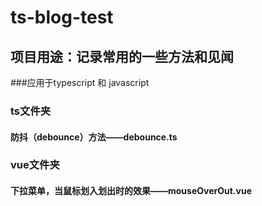 # ts-blog-test

## 项目用途：记录常用的一些方法和见闻

###应用于typescript 和 javascript

### ts文件夹

#### 防抖（debounce）方法——debounce.ts

### vue文件夹

#### 下拉菜单，当鼠标划入划出时的效果——mouseOverOut.vue
